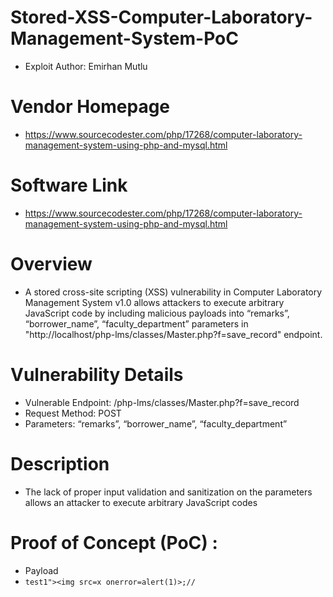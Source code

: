 
# Stored-XSS-Computer-Laboratory-Management-System-PoC
+ Exploit Author: Emirhan Mutlu
# Vendor Homepage
+ https://www.sourcecodester.com/php/17268/computer-laboratory-management-system-using-php-and-mysql.html
# Software Link
+ https://www.sourcecodester.com/php/17268/computer-laboratory-management-system-using-php-and-mysql.html
# Overview
+ A stored cross-site scripting (XSS) vulnerability in Computer Laboratory Management System v1.0 allows attackers to execute arbitrary JavaScript code by including malicious payloads into “remarks”, “borrower_name”, “faculty_department” parameters in "http://localhost/php-lms/classes/Master.php?f=save_record" endpoint.
# Vulnerability Details
+ Vulnerable Endpoint: /php-lms/classes/Master.php?f=save_record
+ Request Method: POST
+ Parameters: “remarks”, “borrower_name”, “faculty_department”
# Description
+ The lack of proper input validation and sanitization on the parameters allows an attacker to execute arbitrary JavaScript codes

# Proof of Concept (PoC) : 
+ Payload
+ `test1"><img src=x onerror=alert(1)>;//`
